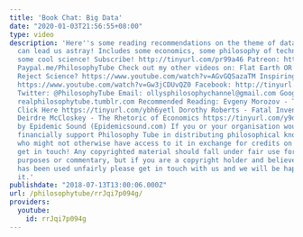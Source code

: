 ```yaml
---
title: 'Book Chat: Big Data'
date: "2020-01-03T21:56:55+08:00"
type: video
description: 'Here''s some reading recommendations on the theme of data and how it
  can lead us astray! Includes some economics, some philosophy of technology, and
  some cool science! Subscribe! http://tinyurl.com/pr99a46 Patreon: http://www.patreon.com/PhilosophyTube
  Paypal.me/PhilosophyTube Check out my other videos on: Flat Earth OR Why Do People
  Reject Science? https://www.youtube.com/watch?v=AGvGQSazaTM Inspiring Female Authors
  https://www.youtube.com/watch?v=Gw3jCDUvQZ0 Facebook: http://tinyurl.com/jgjek5w
  Twitter: @PhilosophyTube Email: ollysphilosophychannel@gmail.com Google+: google.com/+thephilosophytube
  realphilosophytube.tumblr.com Recommended Reading: Evgeny Morozov - To Save Everything
  Click Here https://tinyurl.com/ybh6yetl Dorothy Roberts - Fatal Invention https://tinyurl.com/yavjdqck
  Deirdre McCloskey - The Rhetoric of Economics https://tinyurl.com/y9d2zp4s Music
  by Epidemic Sound (Epidemicsound.com) If you or your organisation would like to
  financially support Philosophy Tube in distributing philosophical knowledge to those
  who might not otherwise have access to it in exchange for credits on the show, please
  get in touch! Any copyrighted material should fall under fair use for educational
  purposes or commentary, but if you are a copyright holder and believe your material
  has been used unfairly please get in touch with us and we will be happy to discuss
  it.'
publishdate: "2018-07-13T13:00:06.000Z"
url: /philosophytube/rrJqi7p094g/
providers:
  youtube:
    id: rrJqi7p094g
---
```

